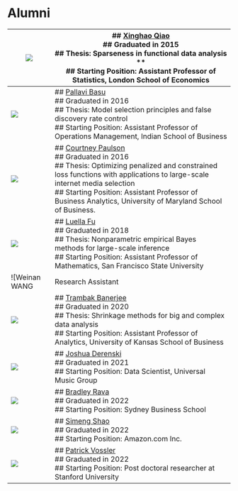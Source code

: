 # Alumni

| ![](https://paper-attachments.dropbox.com/s_5CD4E9BC659205379580457755F25234318D682AAC17EE3CE9DA9CCB8E14E176_1633652976527_file.jpeg)                                                                          | ## [Xinghao Qiao](https://personal.lse.ac.uk/qiaox/)<br>## Graduated in 2015<br>## Thesis: Sparseness in functional data analysis **<br>## Starting Position: Assistant Professor of Statistics, London School of Economics                                                                                                                      |
| -------------------------------------------------------------------------------------------------------------------------------------------------------------------------------------------------------------- | ------------------------------------------------------------------------------------------------------------------------------------------------------------------------------------------------------------------------------------------------------------------------------------------------------------------------------------------------ |
| ![](https://paper-attachments.dropbox.com/s_5CD4E9BC659205379580457755F25234318D682AAC17EE3CE9DA9CCB8E14E176_1633653053262_file.jpeg)                                                                          | ## [Pallavi Basu](https://www.isb.edu/en/research-thought-leadership/faculty/faculty-directory/pallavi-basu.html)<br>## Graduated in 2016<br>## Thesis: Model selection principles and false discovery rate control <br>## Starting Position: Assistant Professor of Operations Management, Indian School of Business                            |
| ![](https://paper-attachments.dropbox.com/s_5CD4E9BC659205379580457755F25234318D682AAC17EE3CE9DA9CCB8E14E176_1633653146366_file.jpeg)                                                                          | ## [Courtney Paulson](https://www.linkedin.com/in/courtney-paulson-b36155162)<br>## Graduated in 2016<br>## Thesis: Optimizing penalized and constrained loss functions with applications to large-scale internet media selection<br>## Starting Position: Assistant Professor of Business Analytics, University of Maryland School of Business. |
| ![](https://paper-attachments.dropbox.com/s_5CD4E9BC659205379580457755F25234318D682AAC17EE3CE9DA9CCB8E14E176_1633653104193_file.jpeg)                                                                          | ## [Luella Fu](https://luella.github.io/)<br>## Graduated in 2018<br>## Thesis: Nonparametric empirical Bayes methods for large-scale inference<br>## Starting Position: Assistant Professor of Mathematics, San Francisco State University                                                                                                      |
| ![Weinan WANG | Research Assistant | PhD | University of Southern California,  California | USC | Data Science](https://i1.rgstatic.net/ii/profile.image/984662008659969-1611773125671_Q512/Weinan-Wang-2.jpg) | ## [Weinan Wang](https://www.linkedin.com/in/wangweinan)<br>## Graduated in 2019<br>## Thesis: Large-scale multiple hypothesis testing and simultaneous inference: compound decision theory and data driven procedures<br>## Starting Position: Research Scientist, Snap Inc.                                                                    |
| ![](https://paper-attachments.dropbox.com/s_5CD4E9BC659205379580457755F25234318D682AAC17EE3CE9DA9CCB8E14E176_1633653256481_file.jpeg)                                                                          | ## [Trambak Banerjee](https://trambakbanerjee.github.io/)<br>## Graduated in 2020<br>## Thesis: Shrinkage methods for big and complex data analysis <br>## Starting Position: Assistant Professor of Analytics, University of Kansas School of Business                                                                                          |
| ![](https://paper-attachments.dropbox.com/s_5CD4E9BC659205379580457755F25234318D682AAC17EE3CE9DA9CCB8E14E176_1633653234454_file.jpeg)                                                                          | ## [Joshua Derenski](https://www.linkedin.com/in/joshua-derenski10031993)<br>## Graduated in 2021<br>## Starting Position: Data Scientist, Universal Music Group                                                                                                                                                                                 |
| ![](https://www.marshall.usc.edu/sites/default/files/styles/202x280/public/brava/pci/Rava-Bradley-2-3.jpg?itok=eYOatAel)                                                                                       | ## [Bradley Rava](https://bradleyrava.github.io/)<br>## Graduated in 2022<br>## Starting Position: Sydney Business School                                                                                                                                                                                                                        |
| ![](https://www.marshall.usc.edu/sites/default/files/styles/202x280/public/simengsh/pci/Shao-Simeng-1.jpg?itok=JdjCkIuI)                                                                                       | ## [Simeng Shao](https://simengshao.github.io/)<br>## Graduated in 2022<br>## Starting Position: Amazon.com Inc.                                                                                                                                                                                                                                 |
| ![](https://www.marshall.usc.edu/sites/default/files/styles/202x280/public/pvossler/pci/170818_Patrick%20Vossler_USC_0432_HR-2-1.jpg?itok=M2eL02R6)                                                            | ## [Patrick Vossler](https://www.patvoss.me/)<br>## Graduated in 2022<br>## Starting Position: Post doctoral researcher at Stanford University                                                                                                                                                                                                   |



